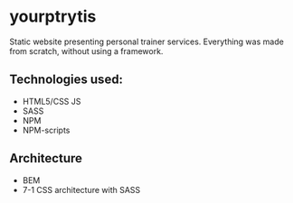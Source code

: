 # yourptrytis

Static website presenting personal trainer services. Everything was made from scratch, without using a framework.

## Technologies used:
* HTML5/CSS JS
* SASS
* NPM
* NPM-scripts 

## Architecture
* BEM
* 7-1 CSS architecture with SASS

